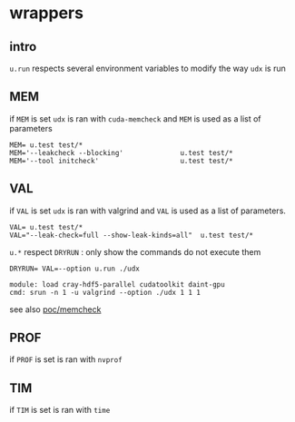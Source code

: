 # wrappers

## intro

`u.run` respects several environment variables to modify the way `udx`
is run

## MEM

if `MEM` is set `udx` is ran with `cuda-memcheck` and `MEM` is used as
a list of parameters

    MEM= u.test test/*
	MEM='--leakcheck --blocking'              u.test test/*
	MEM='--tool initcheck'                    u.test test/*


## VAL

if `VAL` is set `udx` is ran with valgrind and `VAL` is used as a list
of parameters.

    VAL= u.test test/*
    VAL="--leak-check=full --show-leak-kinds=all"  u.test test/*

`u.*` respect `DRYRUN` : only show the commands do not execute them

    DRYRUN= VAL=--option u.run ./udx
	
	module: load cray-hdf5-parallel cudatoolkit daint-gpu
    cmd: srun -n 1 -u valgrind --option ./udx 1 1 1

see also [poc/memcheck](poc/memcheck)

## PROF

if `PROF` is set is ran with `nvprof`

## TIM

if `TIM` is set is ran with `time`
